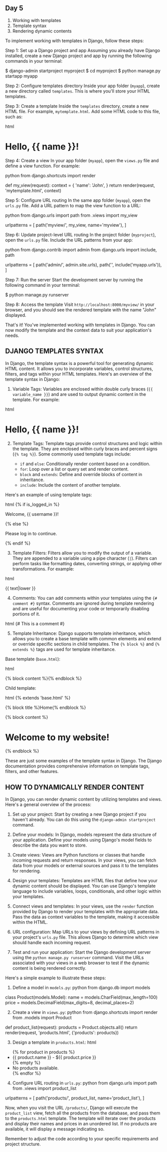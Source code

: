 ##  Day 5
1. Working with templates 
2. Template syntax 
3. Rendering dynamic contents


To implement working with templates in Django, follow these steps:

Step 1: Set up a Django project and app
Assuming you already have Django installed, create a new Django project and app by running the following commands in your terminal:


$ django-admin startproject myproject
$ cd myproject
$ python manage.py startapp myapp


Step 2: Configure templates directory
Inside your app folder (`myapp`), create a new directory called `templates`. This is where you'll store your HTML templates.

Step 3: Create a template
Inside the `templates` directory, create a new HTML file. For example, `mytemplate.html`. Add some HTML code to this file, such as:

html
<!DOCTYPE html>
<html>
<head>
    <title>My Template</title>
</head>
<body>
    <h1>Hello, {{ name }}!</h1>
</body>
</html>


Step 4: Create a view
In your app folder (`myapp`), open the `views.py` file and define a view function. For example:

python
from django.shortcuts import render

def my_view(request):
    context = {
        'name': 'John',
    }
    return render(request, 'mytemplate.html', context)


Step 5: Configure URL routing
In the same app folder (`myapp`), open the `urls.py` file. Add a URL pattern to map the view function to a URL:

python
from django.urls import path
from .views import my_view

urlpatterns = [
    path('myview/', my_view, name='myview'),
]


Step 6: Update project-level URL routing
In the project folder (`myproject`), open the `urls.py` file. Include the URL patterns from your app:

python
from django.contrib import admin
from django.urls import include, path

urlpatterns = [
    path('admin/', admin.site.urls),
    path('', include('myapp.urls')),
]


Step 7: Run the server
Start the development server by running the following command in your terminal:


$ python manage.py runserver


Step 8: Access the template
Visit `http://localhost:8000/myview/` in your browser, and you should see the rendered template with the name "John" displayed.

That's it! You've implemented working with templates in Django. You can now modify the template and the context data to suit your application's needs.



## DJANGO TEMPLATES SYNTAX

In Django, the template syntax is a powerful tool for generating dynamic HTML content. It allows you to incorporate variables, control structures, filters, and tags within your HTML templates. Here's an overview of the template syntax in Django:

1. Variable Tags: Variables are enclosed within double curly braces (`{{ variable_name }}`) and are used to output dynamic content in the template. For example:

html
<h1>Hello, {{ name }}!</h1>


2. Template Tags: Template tags provide control structures and logic within the template. They are enclosed within curly braces and percent signs (`{% tag %}`). Some commonly used template tags include:

   - `if` and `else`: Conditionally render content based on a condition.
   - `for`: Loop over a list or query set and render content.
   - `block` and `extends`: Define and override blocks of content in inheritance.
   - `include`: Include the content of another template.

Here's an example of using template tags:

html
{% if is_logged_in %}
    <p>Welcome, {{ username }}!</p>
{% else %}
    <p>Please log in to continue.</p>
{% endif %}


3. Template Filters: Filters allow you to modify the output of a variable. They are appended to a variable using a pipe character (`|`). Filters can perform tasks like formatting dates, converting strings, or applying other transformations. For example:

html
<p>{{ text|lower }}</p>


4. Comments: You can add comments within your templates using the `{# comment #}` syntax. Comments are ignored during template rendering and are useful for documenting your code or temporarily disabling portions of it.

html
{# This is a comment #}


5. Template Inheritance: Django supports template inheritance, which allows you to create a base template with common elements and extend or override specific sections in child templates. The `{% block %}` and `{% extends %}` tags are used for template inheritance.

Base template (`base.html`):

html
<html>
<head>
    <title>{% block title %}My Website{% endblock %}</title>
</head>
<body>
    {% block content %}{% endblock %}
</body>
</html>


Child template:

html
{% extends 'base.html' %}

{% block title %}Home{% endblock %}

{% block content %}
    <h1>Welcome to my website!</h1>
{% endblock %}


These are just some examples of the template syntax in Django. The Django documentation provides comprehensive information on template tags, filters, and other features.


## HOW TO DYNAMICALLY RENDER CONTENT

In Django, you can render dynamic content by utilizing templates and views. Here's a general overview of the process:

1. Set up your project: Start by creating a new Django project if you haven't already. You can do this using the `django-admin startproject` command.

2. Define your models: In Django, models represent the data structure of your application. Define your models using Django's model fields to describe the data you want to store.

3. Create views: Views are Python functions or classes that handle incoming requests and return responses. In your views, you can fetch data from your models or external sources and pass it to the templates for rendering.

4. Design your templates: Templates are HTML files that define how your dynamic content should be displayed. You can use Django's template language to include variables, loops, conditionals, and other logic within your templates.

5. Connect views and templates: In your views, use the `render` function provided by Django to render your templates with the appropriate data. Pass the data as context variables to the template, making it accessible within the HTML.

6. URL configuration: Map URLs to your views by defining URL patterns in your project's `urls.py` file. This allows Django to determine which view should handle each incoming request.

7. Test and run your application: Start the Django development server using the `python manage.py runserver` command. Visit the URLs associated with your views in a web browser to test if the dynamic content is being rendered correctly.

Here's a simple example to illustrate these steps:

1. Define a model in `models.py`:
python
from django.db import models

class Product(models.Model):
    name = models.CharField(max_length=100)
    price = models.DecimalField(max_digits=8, decimal_places=2)


2. Create a view in `views.py`:
python
from django.shortcuts import render
from .models import Product

def product_list(request):
    products = Product.objects.all()
    return render(request, 'products.html', {'products': products})


3. Design a template in `products.html`:
html
<ul>
{% for product in products %}
    <li>{{ product.name }} - ${{ product.price }}</li>
{% empty %}
    <li>No products available.</li>
{% endfor %}
</ul>


4. Configure URL routing in `urls.py`:
python
from django.urls import path
from .views import product_list

urlpatterns = [
    path('products/', product_list, name='product_list'),
]


Now, when you visit the URL `/products/`, Django will execute the `product_list` view, fetch all the products from the database, and pass them to the `products.html` template. The template will iterate over the products and display their names and prices in an unordered list. If no products are available, it will display a message indicating so.

Remember to adjust the code according to your specific requirements and project structure.